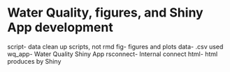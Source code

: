 # Water Quality, figures, and Shiny App development


script- data clean up scripts, not rmd
fig- figures and plots
data- .csv used 
wq_app- Water Quality Shiny App
rsconnect- Internal connect
html- html produces by Shiny
